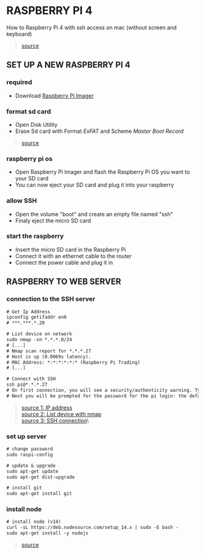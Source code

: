 # RASPBERRY PI 4

How to Raspberry Pi 4 with ssh access on mac (without screen and keyboard)

> [source](https://www.tomshardware.com/reviews/raspberry-pi-headless-setup-how-to,6028.html)

## SET UP A NEW RASPBERRY PI 4

### required
- Download [Raspberry Pi Imager](https://www.raspberrypi.org/downloads/)

### format sd card
- Open Disk Utility
- Erase Sd card with Format *ExFAT* and Scheme *Master Boot Record*

> [source](https://kb-eu.sandisk.com/app/answers/detail/a_id/203/kw/format)

### raspberry pi os
- Open Raspberry Pi Imager and flash the Raspberry Pi OS you want to your SD card
- You can now eject your SD card and plug it into your raspberry

### allow SSH
- Open the volume "boot" and create an empty file named "ssh"
- Finaly eject the micro SD card

### start the raspberry
- Insert the micro SD card in the Raspberry Pi
- Connect it with an ethernet cable to the router
- Connect the power cable and plug it in


## RASPBERRY TO WEB SERVER

### connection to the SSH server
```diff
# Get Ip Address
ipconfig getifaddr en0
# ***.***.*.20

# List device on network
sudo nmap -sn *.*.*.0/24
# [...]
# Nmap scan report for *.*.*.27
# Host is up (0.0069s latency).
# MAC Address: *:*:*:*:*:* (Raspberry Pi Trading)
# [...]

# Connect with SSH
ssh pi@*.*.*.27
# On first connection, you will see a security/authenticity warning. Type 'yes' to continue
# Next you will be prompted for the password for the pi login: the default password on Raspberry Pi OS is 'raspberry'
```

> [source 1: IP address](https://medium.com/@smartsplash/getting-ip-address-in-mac-b7e999149d89)\
> [source 2: List device with nmap](https://linux.die.net/man/1/nmap)\
> [source 3: SSH connection](https://www.raspberrypi.org/documentation/remote-access/ip-address.md)\


### set up server
```diff
# change password
sudo raspi-config

# update & upgrade
sudo apt-get update
sudo apt-get dist-upgrade

# install git
sudo apt-get install git
```

### install node
```diff
# install node (v14)
curl -sL https://deb.nodesource.com/setup_14.x | sudo -E bash -
sudo apt-get install -y nodejs
```
> [source](https://github.com/nodesource/distributions#debinstall)
